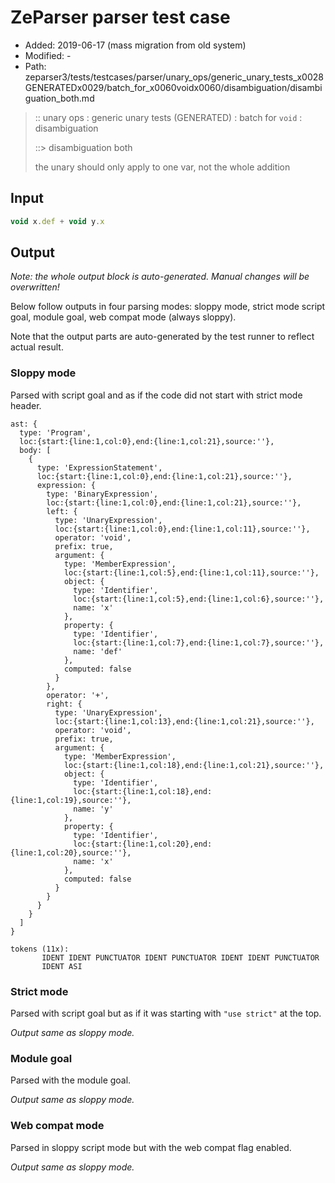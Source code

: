 # ZeParser parser test case

- Added: 2019-06-17 (mass migration from old system)
- Modified: -
- Path: zeparser3/tests/testcases/parser/unary_ops/generic_unary_tests_x0028GENERATEDx0029/batch_for_x0060voidx0060/disambiguation/disambiguation_both.md

> :: unary ops : generic unary tests (GENERATED) : batch for `void` : disambiguation
>
> ::> disambiguation both
>
> the unary should only apply to one var, not the whole addition

## Input

`````js
void x.def + void y.x
`````

## Output

_Note: the whole output block is auto-generated. Manual changes will be overwritten!_

Below follow outputs in four parsing modes: sloppy mode, strict mode script goal, module goal, web compat mode (always sloppy).

Note that the output parts are auto-generated by the test runner to reflect actual result.

### Sloppy mode

Parsed with script goal and as if the code did not start with strict mode header.

`````
ast: {
  type: 'Program',
  loc:{start:{line:1,col:0},end:{line:1,col:21},source:''},
  body: [
    {
      type: 'ExpressionStatement',
      loc:{start:{line:1,col:0},end:{line:1,col:21},source:''},
      expression: {
        type: 'BinaryExpression',
        loc:{start:{line:1,col:0},end:{line:1,col:21},source:''},
        left: {
          type: 'UnaryExpression',
          loc:{start:{line:1,col:0},end:{line:1,col:11},source:''},
          operator: 'void',
          prefix: true,
          argument: {
            type: 'MemberExpression',
            loc:{start:{line:1,col:5},end:{line:1,col:11},source:''},
            object: {
              type: 'Identifier',
              loc:{start:{line:1,col:5},end:{line:1,col:6},source:''},
              name: 'x'
            },
            property: {
              type: 'Identifier',
              loc:{start:{line:1,col:7},end:{line:1,col:7},source:''},
              name: 'def'
            },
            computed: false
          }
        },
        operator: '+',
        right: {
          type: 'UnaryExpression',
          loc:{start:{line:1,col:13},end:{line:1,col:21},source:''},
          operator: 'void',
          prefix: true,
          argument: {
            type: 'MemberExpression',
            loc:{start:{line:1,col:18},end:{line:1,col:21},source:''},
            object: {
              type: 'Identifier',
              loc:{start:{line:1,col:18},end:{line:1,col:19},source:''},
              name: 'y'
            },
            property: {
              type: 'Identifier',
              loc:{start:{line:1,col:20},end:{line:1,col:20},source:''},
              name: 'x'
            },
            computed: false
          }
        }
      }
    }
  ]
}

tokens (11x):
       IDENT IDENT PUNCTUATOR IDENT PUNCTUATOR IDENT IDENT PUNCTUATOR
       IDENT ASI
`````

### Strict mode

Parsed with script goal but as if it was starting with `"use strict"` at the top.

_Output same as sloppy mode._

### Module goal

Parsed with the module goal.

_Output same as sloppy mode._

### Web compat mode

Parsed in sloppy script mode but with the web compat flag enabled.

_Output same as sloppy mode._
